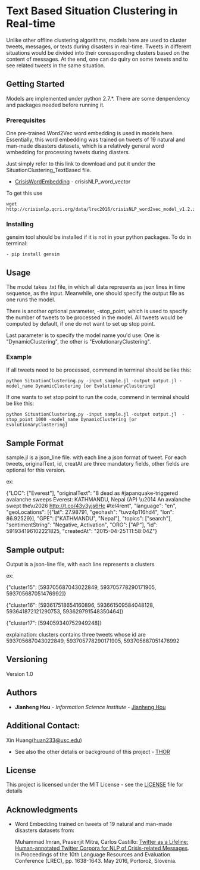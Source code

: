 # Text Based Situation Clustering in Real-time
Unlike other offline clustering algorithms, models here are used to cluster tweets, messages, or texts during disasters in real-time. Tweets in different situations would be divided into their coressponding clusters based on the content of messages. At the end, one can do quiry on some tweets and to see related tweets in the same situation.

## Getting Started

Models are implemented under python 2.7.*. There are some denpendency and packages needed before running it.

### Prerequisites

One pre-trained Word2Vec word embedding is used in models here. Essentially, this word embedding was trained on tweets of 19 natural and man-made disasters datasets, which is a relatively general word wmbedding for processing tweets during diasters.

Just simply refer to this link to download and put it under the SituationClustering_TextBased file.

*   [CrisisWordEmbedding](http://crisisnlp.qcri.org/data/lrec2016/crisisNLP_word2vec_model_v1.2.zip) - crisisNLP_word_vector

To get this use

```
wget http://crisisnlp.qcri.org/data/lrec2016/crisisNLP_word2vec_model_v1.2.zip
```
### Installing

gensim tool should be installed if it is not in your python packages. To do in terminal:

```
- pip install gensim
```

## Usage
The model takes .txt file, in which all data represents as json lines in time sequence, as the input. Meanwhile, one should specify the output file as one runs the model.

There is another optional parameter, -stop_point, which is used to specify the number of tweets to be processed in the model. All tweets would be computed by default, if one do not want to set up stop point.

Last parameter is to specify the model name you'd use: One is "DynamicClustering", the other is "EvolutionaryClustering".

### Example
If all tweets need to be processed, commend in terminal should be like this:

	python SituationClustering.py -input sample.jl -output output.jl -model_name DynamicClustering [or EvolutionaryClustering]

If one wants to set stop point to run the code, commend in terminal should be like this:

	python SituationClustering.py -input sample.jl -output output.jl  -stop_point 1000 -model_name DynamicClustering [or EvolutionaryClustering]


## Sample Format

sample.jl is a json_line file. with each line a json format of tweet.
For each tweets, originalText, id, creatAt are three mandatory fields, other fields are optional for this version.

ex:

{"LOC": ["Everest"], "originalText": "8 dead as #japanquake-triggered avalanche sweeps Everest: KATHMANDU, Nepal (AP) \u2014 An avalanche swept the\u2026 http://t.co/43v3yjs6Hc #tel4rent", "language": "en", "geoLocations": [{"lat": 27.98791, "geohash": "tuvz4p116hd4", "lon": 86.92529}], "GPE": ["KATHMANDU", "Nepal"], "topics": ["search"], "sentimentString": "Negative, Activation", "ORG": ["AP"], "id": 591934196102221825, "createdAt": "2015-04-25T11:58:04Z"}

## Sample output:

Output is a json-line file, with each line represents a clusters

ex:

{"cluster15": [593705687043022849, 593705778290171905, 593705687051476992]}

{"cluster16": [593617518654160896, 593661509584048128, 593641872121290753, 593629791548350464]}

{"cluster17": [594059340752949248]}

explaination:
clusters contains three tweets whose id are 593705687043022849, 593705778290171905, 593705687051476992

## Versioning

Version 1.0

## Authors

* **Jianheng Hou** - *Information Science Institute* - [Jianheng Hou](https://www.linkedin.com/in/jianheng-hou-70130a154/)

## Additional Contact:

Xin Huang(huan233@usc.edu)

* See also the other detalis or background of this project - [THOR](http://usc-isi-i2.github.io/thor/)

## License

This project is licensed under the MIT License - see the [LICENSE](LICENSE) file for details

## Acknowledgments

* Word Embedding trained on tweets of 19 natural and man-made disasters datasets from:

    Muhammad Imran, Prasenjit Mitra, Carlos Castillo: [Twitter as a Lifeline: Human-annotated Twitter Corpora for NLP of Crisis-related Messages](https://mimran.me/papers/imran_prasenjit_carlos_lrec2016.pdf). In Proceedings of the 10th Language Resources and Evaluation Conference (LREC), pp. 1638-1643. May 2016, Portorož, Slovenia.
